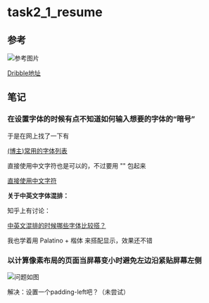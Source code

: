 # task2_1_resume

## 参考

![参考图片](http://ww3.sinaimg.cn/large/006uTN7Kjw1fashza7b1xj30m80goacu.jpg)

[Dribble地址](https://dribbble.com/shots/2105847-Resume-CV-Frankie)

## 笔记

### 在设置字体的时候有点不知道如何输入想要的字体的“暗号”

于是在网上找了一下有

[(博主)常用的字体列表](http://www.cnblogs.com/jihua/p/cnfont.html)

直接使用中文字符也是可以的，不过要用 "" 包起来

[直接使用中文字符](http://blog.csdn.net/hellostory/article/details/6033954)

**关于中英文字体混排：**

知乎上有讨论：

[中英文混排的时候哪些字体比较搭？](https://www.zhihu.com/question/27031612)

我也学着用 Palatino + 楷体 来搭配显示，效果还不错

### 以计算像素布局的页面当屏幕变小时避免左边沿紧贴屏幕左侧

![问题如图](http://ww2.sinaimg.cn/large/006uTN7Kgw1fashwkoi3qj30c20vudix.jpg)

解决：设置一个padding-left吧？（未尝试）